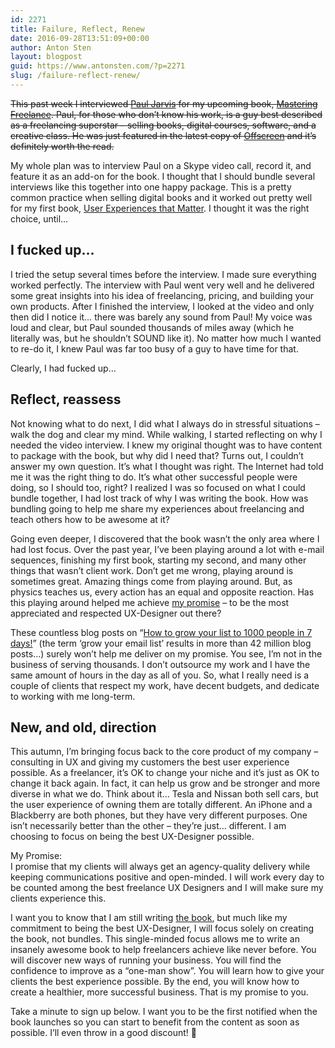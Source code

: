 ```yaml
---
id: 2271
title: Failure, Reflect, Renew
date: 2016-09-28T13:51:09+00:00
author: Anton Sten
layout: blogpost
guid: https://www.antonsten.com/?p=2271
slug: /failure-reflect-renew/
---
```

~~This past week I interviewed <a href="https://pjrvs.com" target="_blank">Paul Jarvis</a> for my upcoming book, <a href="https://masteringfreelance.com" target="_blank">Mastering Freelance</a>. Paul, for those who don’t know his work, is a guy best described as a freelancing superstar &#8211; selling books, digital courses, software, and a creative class. He was just featured in the latest copy of <a href="http://www.offscreenmag.com/issue15/" target="_blank">Offscreen</a> and it’s definitely worth the read.~~

My whole plan was to interview Paul on a Skype video call, record it, and feature it as an add-on for the book. I thought that I should bundle several interviews like this together into one happy package. This is a pretty common practice when selling digital books and it worked out pretty well for my first book, <a href="https://www.antonsten.com/book/" target="_blank">User Experiences that Matter</a>. I thought it was the right choice, until&#8230;

## I fucked up&#8230;

I tried the setup several times before the interview. I made sure everything worked perfectly. The interview with Paul went very well and he delivered some great insights into his idea of freelancing, pricing, and building your own products. After I finished the interview, I looked at the video and only then did I notice it… there was barely any sound from Paul! My voice was loud and clear, but Paul sounded thousands of miles away (which he literally was, but he shouldn’t SOUND like it). No matter how much I wanted to re-do it, I knew Paul was far too busy of a guy to have time for that.

Clearly, I had fucked up…

## Reflect, reassess

Not knowing what to do next, I did what I always do in stressful situations &#8211; walk the dog and clear my mind. While walking, I started reflecting on why I needed the video interview. I knew my original thought was to have content to package with the book, but why did I need that? Turns out, I couldn’t answer my own question. It’s what I thought was right. The Internet had told me it was the right thing to do. It’s what other successful people were doing, so I should too, right? I realized I was so focused on what I could bundle together, I had lost track of why I was writing the book. How was bundling going to help me share my experiences about freelancing and teach others how to be awesome at it?

Going even deeper, I discovered that the book wasn’t the only area where I had lost focus. Over the past year, I’ve been playing around a lot with e-mail sequences, finishing my first book, starting my second, and many other things that wasn’t client work. Don’t get me wrong, playing around is sometimes great. Amazing things come from playing around. But, as physics teaches us, every action has an equal and opposite reaction. Has this playing around helped me achieve <a href="https://www.antonsten.com/making-promises-clients-will-feel/" target="_blank">my promise</a> &#8211; to be the most appreciated and respected UX-Designer out there?

These countless blog posts on “<a href="https://convertkit.com/get-1000-email-subscribers-week/" target="_blank">How to grow your list to 1000 people in 7 days!</a>” (the term ‘grow your email list’ results in more than 42 million blog posts…) surely won’t help me deliver on my promise. You see, I’m not in the business of serving thousands. I don’t outsource my work and I have the same amount of hours in the day as all of you. So, what I really need is a couple of clients that respect my work, have decent budgets, and dedicate to working with me long-term.

## New, and old, direction

This autumn, I’m bringing focus back to the core product of my company &#8211; consulting in UX and giving my customers the best user experience possible. As a freelancer, it’s OK to change your niche and it’s just as OK to change it back again. In fact, it can help us grow and be stronger and more diverse in what we do. Think about it… Tesla and Nissan both sell cars, but the user experience of owning them are totally different. An iPhone and a Blackberry are both phones, but they have very different purposes. One isn’t necessarily better than the other &#8211; they’re just&#8230; different. I am choosing to focus on being the best UX-Designer possible.

My Promise:<br>
I promise that my clients will always get an agency-quality delivery while keeping communications positive and open-minded. I will work every day to be counted among the best freelance UX Designers and I will make sure my clients experience this.

I want you to know that I am still writing <a href="https://masteringfreelance.com" target="_blank">the book</a>, but much like my commitment to being the best UX-Designer, I will focus solely on creating the book, not bundles. This single-minded focus allows me to write an insanely awesome book to help freelancers achieve like never before. You will discover new ways of running your business. You will find the confidence to improve as a “one-man show”. You will learn how to give your clients the best experience possible. By the end, you will know how to create a healthier, more successful business. That is my promise to you.

Take a minute to sign up below. I want you to be the first notified when the book launches so you can start to benefit from the content as soon as possible. I’ll even throw in a good discount! 🙂
